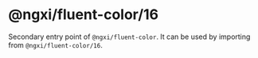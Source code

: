 # @ngxi/fluent-color/16

Secondary entry point of `@ngxi/fluent-color`. It can be used by importing from `@ngxi/fluent-color/16`.

